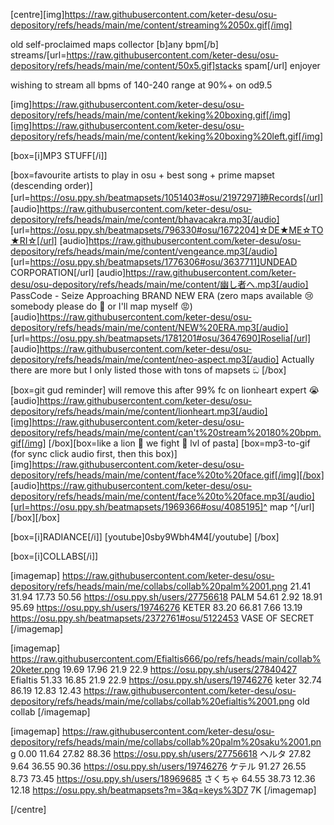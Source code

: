 [centre][img]https://raw.githubusercontent.com/keter-desu/osu-depository/refs/heads/main/me/content/streaming%2050x.gif[/img]

old self-proclaimed maps collector
[b]any bpm[/b] streams/[url=https://raw.githubusercontent.com/keter-desu/osu-depository/refs/heads/main/me/content/50x5.gif]stacks spam[/url] enjoyer

wishing to stream all bpms of 140-240 range at 90%+ on od9.5

[img]https://raw.githubusercontent.com/keter-desu/osu-depository/refs/heads/main/me/content/keking%20boxing.gif[/img][img]https://raw.githubusercontent.com/keter-desu/osu-depository/refs/heads/main/me/content/keking%20boxing%20left.gif[/img]

[box=[i]MP3 STUFF[/i]]

[box=favourite artists to play in osu + best song + prime mapset (descending order)]
[url=https://osu.ppy.sh/beatmapsets/1051403#osu/2197297]暁Records[/url]
[audio]https://raw.githubusercontent.com/keter-desu/osu-depository/refs/heads/main/me/content/bhavacakra.mp3[/audio]
[url=https://osu.ppy.sh/beatmapsets/796330#osu/1672204]☆DE★ME☆TO★RI☆[/url]
[audio]https://raw.githubusercontent.com/keter-desu/osu-depository/refs/heads/main/me/content/vengeance.mp3[/audio]
[url=https://osu.ppy.sh/beatmapsets/1776306#osu/3637711]UNDEAD CORPORATION[/url]
[audio]https://raw.githubusercontent.com/keter-desu/osu-depository/refs/heads/main/me/content/幽し者へ.mp3[/audio]
PassCode - Seize Approaching BRAND NEW ERA (zero maps available 😢 somebody please do 🙏 or I'll map myself 😡)
[audio]https://raw.githubusercontent.com/keter-desu/osu-depository/refs/heads/main/me/content/NEW%20ERA.mp3[/audio]
[url=https://osu.ppy.sh/beatmapsets/1781201#osu/3647690]Roselia[/url]
[audio]https://raw.githubusercontent.com/keter-desu/osu-depository/refs/heads/main/me/content/neo-aspect.mp3[/audio]
Actually there are more but I only listed those with tons of mapsets ඞ
[/box]

[box=git gud reminder]
will remove this after 99% fc on lionheart expert 😭
[audio]https://raw.githubusercontent.com/keter-desu/osu-depository/refs/heads/main/me/content/lionheart.mp3[/audio][img]https://raw.githubusercontent.com/keter-desu/osu-depository/refs/heads/main/me/content/can't%20stream%20180%20bpm.gif[/img]
[/box][box=like a lion 🦁 we fight 👊 lvl of pasta]
[box=mp3-to-gif (for sync click audio first, then this box)][img]https://raw.githubusercontent.com/keter-desu/osu-depository/refs/heads/main/me/content/face%20to%20face.gif[/img][/box]
[audio]https://raw.githubusercontent.com/keter-desu/osu-depository/refs/heads/main/me/content/face%20to%20face.mp3[/audio][url=https://osu.ppy.sh/beatmapsets/1969366#osu/4085195]^ map ^[/url]
[/box][/box]

[box=[i]RADIANCE[/i]]
[youtube]0sby9Wbh4M4[/youtube]
[/box]

[box=[i]COLLABS[/i]]

[imagemap]
https://raw.githubusercontent.com/keter-desu/osu-depository/refs/heads/main/me/collabs/collab%20palm%2001.png
21.41 31.94 17.73 50.56 https://osu.ppy.sh/users/27756618 PALM
54.61 2.92 18.91 95.69 https://osu.ppy.sh/users/19746276 KETER
83.20 66.81 7.66 13.19 https://osu.ppy.sh/beatmapsets/2372761#osu/5122453 VASE OF SECRET
[/imagemap]

[imagemap]
https://raw.githubusercontent.com/Efialtis666/po/refs/heads/main/collab%20keter.png
19.69 17.96 21.9 22.9 https://osu.ppy.sh/users/27840427 Efialtis
51.33 16.85 21.9 22.9 https://osu.ppy.sh/users/19746276 keter
32.74 86.19 12.83 12.43 https://raw.githubusercontent.com/keter-desu/osu-depository/refs/heads/main/me/collabs/collab%20efialtis%2001.png old collab
[/imagemap]

[imagemap]
https://raw.githubusercontent.com/keter-desu/osu-depository/refs/heads/main/me/collabs/collab%20palm%20saku%2001.png
0.00 11.64 27.82 88.36 https://osu.ppy.sh/users/27756618 ヘルタ
27.82 9.64 36.55 90.36 https://osu.ppy.sh/users/19746276 ケテル
91.27 26.55 8.73 73.45 https://osu.ppy.sh/users/18969685 さくちゃ
64.55 38.73 12.36 12.18 https://osu.ppy.sh/beatmapsets?m=3&q=keys%3D7 7K
[/imagemap]

[/centre]